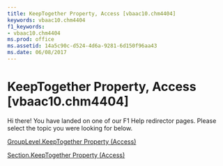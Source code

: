 ```yaml
---
title: KeepTogether Property, Access [vbaac10.chm4404]
keywords: vbaac10.chm4404
f1_keywords:
- vbaac10.chm4404
ms.prod: office
ms.assetid: 14a5c90c-d524-4d6a-9281-6d150f96aa43
ms.date: 06/08/2017
---
```



# KeepTogether Property, Access [vbaac10.chm4404]

Hi there! You have landed on one of our F1 Help redirector pages. Please select the topic you were looking for below.

[GroupLevel.KeepTogether Property (Access)](http://msdn.microsoft.com/library/65bc99df-7b0f-ec66-5add-0943ef0cd1f3%28Office.15%29.aspx)

[Section.KeepTogether Property (Access)](http://msdn.microsoft.com/library/dbe3780b-2150-4b4c-d8bf-5685ab48181e%28Office.15%29.aspx)



